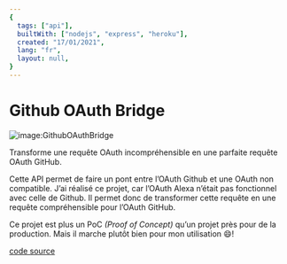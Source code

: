 ```yaml
---
{
  tags: ["api"],
  builtWith: ["nodejs", "express", "heroku"],
  created: "17/01/2021",
  lang: "fr",
  layout: null,
}
---
```


# Github OAuth Bridge

![image:GithubOAuthBridge](https://i.imgur.com/bEi7ZO3.png)

Transforme une requête OAuth incompréhensible en une parfaite requête OAuth GitHub.

Cette API permet de faire un pont entre l’OAuth Github et une OAuth non compatible. J’ai réalisé ce projet, car l’OAuth Alexa n’était pas fonctionnel avec celle de Github. Il permet donc de transformer cette requête en une requête compréhensible pour l’OAuth GitHub.

Ce projet est plus un PoC *(Proof of Concept)* qu’un projet près pour de la production. Mais il marche plutôt bien pour mon utilisation :smile:!

[code source](https://github.com/LeGmask/Github-Oauth-bridge)
